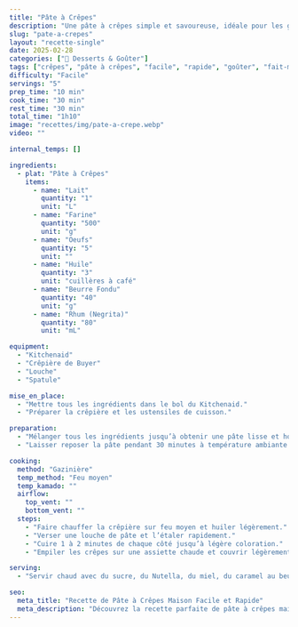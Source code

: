 ```yaml
---
title: "Pâte à Crêpes"
description: "Une pâte à crêpes simple et savoureuse, idéale pour les goûters et les desserts gourmands."
slug: "pate-a-crepes"
layout: "recette-single"
date: 2025-02-28
categories: ["🍰 Desserts & Goûter"]
tags: ["crêpes", "pâte à crêpes", "facile", "rapide", "goûter", "fait-maison"]
difficulty: "Facile"
servings: "5"
prep_time: "10 min"
cook_time: "30 min"
rest_time: "30 min"
total_time: "1h10"
image: "recettes/img/pate-a-crepe.webp"
video: ""

internal_temps: []

ingredients:
  - plat: "Pâte à Crêpes"
    items:
      - name: "Lait"
        quantity: "1"
        unit: "L"
      - name: "Farine"
        quantity: "500"
        unit: "g"
      - name: "Oeufs"
        quantity: "5"
        unit: ""
      - name: "Huile"
        quantity: "3"
        unit: "cuillères à café"
      - name: "Beurre Fondu"
        quantity: "40"
        unit: "g"
      - name: "Rhum (Negrita)"
        quantity: "80"
        unit: "mL"

equipment:
  - "Kitchenaid"
  - "Crêpière de Buyer"
  - "Louche"
  - "Spatule"

mise_en_place:
  - "Mettre tous les ingrédients dans le bol du Kitchenaid."
  - "Préparer la crêpière et les ustensiles de cuisson."

preparation:
  - "Mélanger tous les ingrédients jusqu’à obtenir une pâte lisse et homogène."
  - "Laisser reposer la pâte pendant 30 minutes à température ambiante."

cooking:
  method: "Gazinière"
  temp_method: "Feu moyen"
  temp_kamado: ""
  airflow:
    top_vent: ""
    bottom_vent: ""
  steps:
    - "Faire chauffer la crêpière sur feu moyen et huiler légèrement."
    - "Verser une louche de pâte et l’étaler rapidement."
    - "Cuire 1 à 2 minutes de chaque côté jusqu’à légère coloration."
    - "Empiler les crêpes sur une assiette chaude et couvrir légèrement pour conserver le moelleux."

serving:
  - "Servir chaud avec du sucre, du Nutella, du miel, du caramel au beurre salé ou simplement beurre-sucre."

seo:
  meta_title: "Recette de Pâte à Crêpes Maison Facile et Rapide"
  meta_description: "Découvrez la recette parfaite de pâte à crêpes maison : facile, rapide et idéale pour un goûter ou un dessert réussi. À agrémenter selon vos envies !"
---
```


